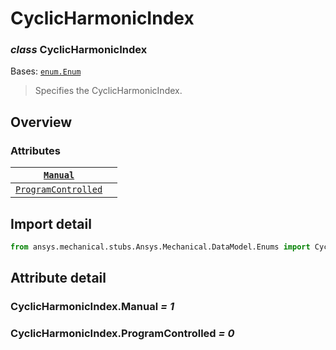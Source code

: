 # CyclicHarmonicIndex

### *class* CyclicHarmonicIndex

Bases: [`enum.Enum`](https://docs.python.org/3/library/enum.html#enum.Enum)

> Specifies the CyclicHarmonicIndex.

> <!-- !! processed by numpydoc !! -->

## Overview

### Attributes

| [`Manual`](#CyclicHarmonicIndex.Manual)                       |    |
|---------------------------------------------------------------|----|
| [`ProgramControlled`](#CyclicHarmonicIndex.ProgramControlled) |    |

## Import detail

```python
from ansys.mechanical.stubs.Ansys.Mechanical.DataModel.Enums import CyclicHarmonicIndex
```

## Attribute detail

### CyclicHarmonicIndex.Manual *= 1*

### CyclicHarmonicIndex.ProgramControlled *= 0*
